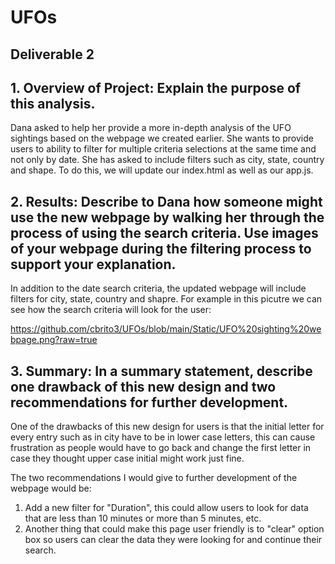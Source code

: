 # UFOs

## Deliverable 2

## 1. Overview of Project: Explain the purpose of this analysis.
Dana asked to help her provide a more in-depth analysis of the UFO sightings based on the webpage we created earlier. She wants to provide users to ability to filter for multiple criteria selections at the same time and not only by date. She has asked to include filters such as city, state, country and shape. To do this, we will update our index.html as well as our app.js. 

## 2. Results: Describe to Dana how someone might use the new webpage by walking her through the process of using the search criteria. Use images of your webpage during the filtering process to support your explanation.
In addition to the date search criteria, the updated webpage will include filters for city, state, country and shapre. 
For example in this picutre we can see how the search criteria will look for the user:

https://github.com/cbrito3/UFOs/blob/main/Static/UFO%20sighting%20webpage.png?raw=true


## 3. Summary: In a summary statement, describe one drawback of this new design and two recommendations for further development.
One of the drawbacks of this new design for users is that the initial letter for every entry such as in city have to be in lower case letters, this can cause frustration as people would have to go back and change the first letter in case they thought upper case initial might work just fine. 

The two recommendations I would give to further development of the webpage would be:
  1. Add a new filter for "Duration", this could allow users to look for data that are less than 10 minutes or more than 5 minutes, etc. 
  2. Another thing that could make this page user friendly is to "clear" option box so users can clear the data they were looking for and continue their search. 

